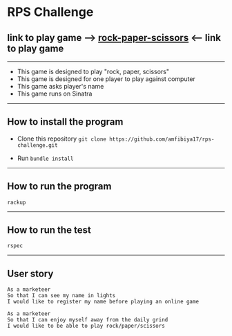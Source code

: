 # RPS Challenge

## link to play game --> [rock-paper-scissors](https://rock---paper---scissors.herokuapp.com/) <-- link to play game
---

- This game is designed to play "rock, paper, scissors"
- This game is designed for one player to play against computer
- This game asks player's name
- This game runs on Sinatra

---

## How to install the program

- Clone this repository `git clone https://github.com/amfibiya17/rps-challenge.git`

- Run `bundle install`

---

## How to run the program

```shell
rackup
```

---

## How to run the test

```shell
rspec
```

---

## User story
```
As a marketeer
So that I can see my name in lights
I would like to register my name before playing an online game

As a marketeer
So that I can enjoy myself away from the daily grind
I would like to be able to play rock/paper/scissors


```

